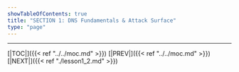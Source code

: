 ```yaml
---
showTableOfContents: true
title: "SECTION 1: DNS Fundamentals & Attack Surface"
type: "page"
---
```






---

[|TOC|]({{< ref "../../moc.md" >}})
[|PREV|]({{< ref "../../moc.md" >}})
[|NEXT|]({{< ref "./lesson1_2.md" >}})